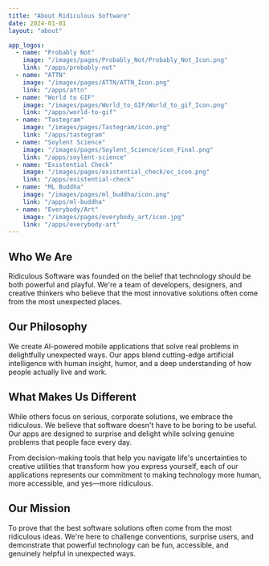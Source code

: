 ```yaml
---
title: "About Ridiculous Software"
date: 2024-01-01
layout: "about"

app_logos:
  - name: "Probably Not"
    image: "/images/pages/Probably_Not/Probably_Not_Icon.png"
    link: "/apps/probably-not"
  - name: "ATTN"
    image: "/images/pages/ATTN/ATTN_Icon.png"
    link: "/apps/attn"
  - name: "World to GIF"
    image: "/images/pages/World_to_GIF/World_to_gif_Icon.png"
    link: "/apps/world-to-gif"
  - name: "Tastegram"
    image: "/images/pages/Tastegram/icon.png"
    link: "/apps/tastegram"
  - name: "Soylent Science"
    image: "/images/pages/Soylent_Science/icon_Final.png"
    link: "/apps/soylent-science"
  - name: "Existential Check"
    image: "/images/pages/existential_check/ec_icon.png"
    link: "/apps/existential-check"
  - name: "ML Buddha"
    image: "/images/pages/ml_buddha/icon.png"
    link: "/apps/ml-buddha"
  - name: "Everybody/Art"
    image: "/images/pages/everybody_art/icon.jpg"
    link: "/apps/everybody-art"
---
```


## Who We Are

Ridiculous Software was founded on the belief that technology should be both powerful and playful. We're a team of developers, designers, and creative thinkers who believe that the most innovative solutions often come from the most unexpected places.

## Our Philosophy

We create AI-powered mobile applications that solve real problems in delightfully unexpected ways. Our apps blend cutting-edge artificial intelligence with human insight, humor, and a deep understanding of how people actually live and work.

## What Makes Us Different

While others focus on serious, corporate solutions, we embrace the ridiculous. We believe that software doesn't have to be boring to be useful. Our apps are designed to surprise and delight while solving genuine problems that people face every day.

From decision-making tools that help you navigate life's uncertainties to creative utilities that transform how you express yourself, each of our applications represents our commitment to making technology more human, more accessible, and yes—more ridiculous.

## Our Mission

To prove that the best software solutions often come from the most ridiculous ideas. We're here to challenge conventions, surprise users, and demonstrate that powerful technology can be fun, accessible, and genuinely helpful in unexpected ways.